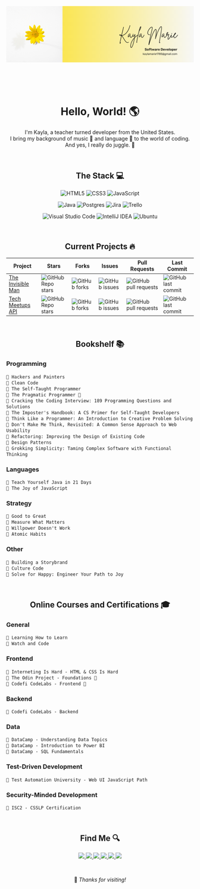 <header>
    <img src="./banner.png" align="center">
</header>

<br>

<h1 align="center">Hello, World! 🌎</h1>
    <p align="center">
        I'm Kayla, a teacher turned developer from the United States.<br>
        I bring my background of music 🎹 and language 💬 to the world of coding.<br>
        And yes, I really do juggle. 🤹
    </p>

<br>

<h2 align="center">The Stack 💻</h2>

<div align="center">

![HTML5](https://img.shields.io/badge/html5-%23E34F26.svg?style=for-the-badge&logo=html5&logoColor=white) ![CSS3](https://img.shields.io/badge/css3-%231572B6.svg?style=for-the-badge&logo=css3&logoColor=white) ![JavaScript](https://img.shields.io/badge/javascript-%23323330.svg?style=for-the-badge&logo=javascript&logoColor=%23F7DF1E)

![Java](https://img.shields.io/badge/java-%23ED8B00.svg?style=for-the-badge&logo=openjdk&logoColor=white) ![Postgres](https://img.shields.io/badge/postgres-%23316192.svg?style=for-the-badge&logo=postgresql&logoColor=white) ![Jira](https://img.shields.io/badge/jira-%230A0FFF.svg?style=for-the-badge&logo=jira&logoColor=white) 	![Trello](https://img.shields.io/badge/Trello-%23026AA7.svg?style=for-the-badge&logo=Trello&logoColor=white)

![Visual Studio Code](https://img.shields.io/badge/Visual%20Studio%20Code-0078d7.svg?style=for-the-badge&logo=visual-studio-code&logoColor=white) ![IntelliJ IDEA](https://img.shields.io/badge/IntelliJIDEA-000000.svg?style=for-the-badge&logo=intellij-idea&logoColor=white) ![Ubuntu](https://img.shields.io/badge/Ubuntu-E95420?style=for-the-badge&logo=ubuntu&logoColor=white)
</div>

<br>

<h2 align="center"> Current Projects 🔥</h2>
<div align="center">
    <table align="center">
        <thead>
            <tr>
                <th>Project</th>
                <th>Stars</th>
                <th>Forks</th>
                <th>Issues</th>
                <th>Pull Requests</th>
                <th>Last Commit</th>
            </tr>
        </thead>
        <tbody>
            <tr>
                <td>
                    <a href="https://github.com/Open-SGF/invisiblemanleadership.org">The Invisible Man</a>
                </td>
                <td>
                    <img alt="GitHub Repo stars" src="https://img.shields.io/github/stars/Open-SGF/invisiblemanleadership.org?style=flat-square">
                </td>
                <td>
                    <img alt="GitHub forks" src="https://img.shields.io/github/forks/Open-SGF/invisiblemanleadership.org?style=flat-square">
                </td>
                <td>
                    <img alt="GitHub issues" src="https://img.shields.io/github/issues/Open-SGF/invisiblemanleadership.org?style=flat-square">
                </td>
                <td>
                    <img alt="GitHub pull requests" src="https://img.shields.io/github/issues-pr/Open-SGF/invisiblemanleadership.org?style=flat-square">
                </td>
                <td>
                    <img alt="GitHub last commit" src="https://img.shields.io/github/last-commit/Open-SGF/invisiblemanleadership.org?style=flat-square">
                </td>
            </tr>
            <tr>
                <td>
                    <a href="https://github.com/Open-SGF/sparkling-tom-cats">Tech Meetups API</a>
                </td>
                <td>
                    <img alt="GitHub Repo stars" src="https://img.shields.io/github/stars/Open-SGF/sparkling-tom-cats?style=flat-square">
                </td>
                <td>
                    <img alt="GitHub forks" src="https://img.shields.io/github/forks/Open-SGF/sparkling-tom-cats?style=flat-square">
                </td>
                <td>
                    <img alt="GitHub issues" src="https://img.shields.io/github/issues/Open-SGF/sparkling-tom-cats?style=flat-square">
                </td>
                <td>
                    <img alt="GitHub pull requests" src="https://img.shields.io/github/issues-pr/Open-SGF/sparkling-tom-cats?style=flat-square">
                </td>
                <td>
                    <img alt="GitHub last commit" src="https://img.shields.io/github/last-commit/Open-SGF/sparkling-tom-cats?style=flat-square">
                </td>
            </tr>
        </tbody>
    </table>
</div>

<br>

<h2 align="center"> Bookshelf 📚</h2>

<h3>Programming</h3>

    🌼 Hackers and Painters
    🌼 Clean Code
    🌼 The Self-Taught Programmer
    🔸 The Pragmatic Programmer 📖
    🔸 Cracking the Coding Interview: 189 Programming Questions and Solutions
    🔸 The Imposter's Handbook: A CS Primer for Self-Taught Developers
    🔸 Think Like a Programmer: An Introduction to Creative Problem Solving
    🔸 Don't Make Me Think, Revisited: A Common Sense Approach to Web Usability
    🔸 Refactoring: Improving the Design of Existing Code
    🔸 Design Patterns
    🔸 Grokking Simplicity: Taming Complex Software with Functional Thinking

<h3>Languages</h3>

    🌼 Teach Yourself Java in 21 Days
    🔸 The Joy of JavaScript

<h3>Strategy</h3>

    🌼 Good to Great
    🌼 Measure What Matters
    🌼 Willpower Doesn't Work
    🔸 Atomic Habits

<h3>Other</h3>

    🌼 Building a Storybrand
    🌼 Culture Code
    🔸 Solve for Happy: Engineer Your Path to Joy

<br>

<h2 align="center">Online Courses and Certifications 🎓</h2>

<h3>General</h3>

    🌼 Learning How to Learn
    🔸 Watch and Code

<h3>Frontend</h3>

    🌼 Interneting Is Hard - HTML & CSS Is Hard
    🔸 The Odin Project - Foundations 🏫
    🔸 Codefi CodeLabs - Frontend 🏫

<h3>Backend</h3>

    🔸 Codefi CodeLabs - Backend

<h3>Data</h3>

    🌼 DataCamp - Understanding Data Topics
    🌼 DataCamp - Introduction to Power BI
    🔸 DataCamp - SQL Fundamentals

<h3>Test-Driven Development</h3>

    🔸 Test Automation University - Web UI JavaScript Path

<h3>Security-Minded Development</h3>

    🔸 ISC2 - CSSLP Certification

<br>

<footer>
    <h2 align="center"> Find Me 🔍</h2>
    <p align="center">
        <a href="https://github.com/jugglingdev" target="_blank">
            <img src="https://img.shields.io/badge/github-%23121011.svg?style=for-the-badge&logo=github&logoColor=white">
        </a>
        <a href="https://www.linkedin.com/in/kayla-marie-paden" target="_blank">
            <img src="https://img.shields.io/badge/linkedin-%230077B5.svg?style=for-the-badge&logo=linkedin&logoColor=white">
        </a>
        <a href="https://www.hackerrank.com/jugglingdev?hr_r=1" target="_blank">
            <img src="https://img.shields.io/badge/-Hackerrank-2EC866?style=for-the-badge&logo=HackerRank&logoColor=white">
        </a>
        <a href="https://www.freecodecamp.org/jugglingdev" target="_blank">
            <img src="https://img.shields.io/badge/Freecodecamp-%23123.svg?&style=for-the-badge&logo=freecodecamp&logoColor=green">
        </a>
        <a href="https://www.frontendmentor.io/profile/jugglingdev" target="_blank">
            <img src="https://img.shields.io/badge/frontend%20mentor-%233F54A3.svg?style=for-the-badge&logo=frontendmentor&logoColor=white">
        </a>
        <a href="https://www.datacamp.com/profile/kaylamarie1785" target="_blank">
            <img src="https://img.shields.io/badge/Datacamp-05192D?style=for-the-badge&logo=datacamp&logoColor=03E860">
        </a>
    </p>
    <br>
    <p align="center">👋 <em>Thanks for visiting!</em></p>
</footer>
